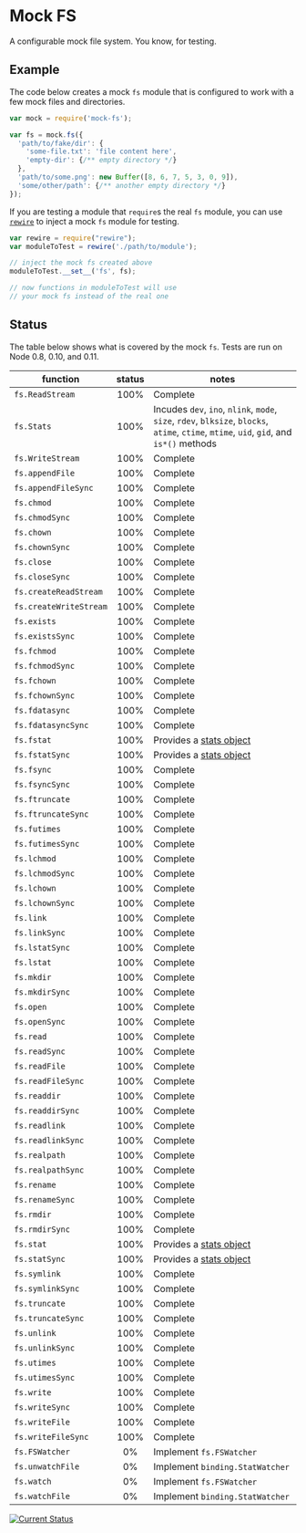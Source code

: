 # Mock FS

A configurable mock file system.  You know, for testing.

## Example

The code below creates a mock `fs` module that is configured to work with a few mock files and directories.

```js
var mock = require('mock-fs');

var fs = mock.fs({
  'path/to/fake/dir': {
    'some-file.txt': 'file content here',
    'empty-dir': {/** empty directory */}
  },
  'path/to/some.png': new Buffer([8, 6, 7, 5, 3, 0, 9]),
  'some/other/path': {/** another empty directory */}
});
```

If you are testing a module that `require`s the real `fs` module, you can use [`rewire`](https://npmjs.org/package/rewire) to inject a mock `fs` module for testing.

```js
var rewire = require("rewire");
var moduleToTest = rewire('./path/to/module');

// inject the mock fs created above
moduleToTest.__set__('fs', fs);

// now functions in moduleToTest will use
// your mock fs instead of the real one
```

## Status

The table below shows what is covered by the mock `fs`.  Tests are run on Node 0.8, 0.10, and 0.11.

| function               | status | notes    |
|------------------------|:------:|----------|
| `fs.ReadStream`        |   100% | Complete |
| `fs.Stats`             |   100% | <a name='Stats'></a>Incudes `dev`, `ino`, `nlink`, `mode`, `size`, `rdev`, `blksize`, `blocks`, `atime`, `ctime`, `mtime`, `uid`, `gid`, and `is*()` methods |
| `fs.WriteStream`       |   100% | Complete |
| `fs.appendFile`        |   100% | Complete |
| `fs.appendFileSync`    |   100% | Complete |
| `fs.chmod`             |   100% | Complete |
| `fs.chmodSync`         |   100% | Complete |
| `fs.chown`             |   100% | Complete |
| `fs.chownSync`         |   100% | Complete |
| `fs.close`             |   100% | Complete |
| `fs.closeSync`         |   100% | Complete |
| `fs.createReadStream`  |   100% | Complete |
| `fs.createWriteStream` |   100% | Complete |
| `fs.exists`            |   100% | Complete |
| `fs.existsSync`        |   100% | Complete |
| `fs.fchmod`            |   100% | Complete |
| `fs.fchmodSync`        |   100% | Complete |
| `fs.fchown`            |   100% | Complete |
| `fs.fchownSync`        |   100% | Complete |
| `fs.fdatasync`         |   100% | Complete |
| `fs.fdatasyncSync`     |   100% | Complete |
| `fs.fstat`             |   100% | Provides a [stats object](#Stats) |
| `fs.fstatSync`         |   100% | Provides a [stats object](#Stats) |
| `fs.fsync`             |   100% | Complete |
| `fs.fsyncSync`         |   100% | Complete |
| `fs.ftruncate`         |   100% | Complete |
| `fs.ftruncateSync`     |   100% | Complete |
| `fs.futimes`           |   100% | Complete |
| `fs.futimesSync`       |   100% | Complete |
| `fs.lchmod`            |   100% | Complete |
| `fs.lchmodSync`        |   100% | Complete |
| `fs.lchown`            |   100% | Complete |
| `fs.lchownSync`        |   100% | Complete |
| `fs.link`              |   100% | Complete |
| `fs.linkSync`          |   100% | Complete |
| `fs.lstatSync`         |   100% | Complete |
| `fs.lstat`             |   100% | Complete |
| `fs.mkdir`             |   100% | Complete |
| `fs.mkdirSync`         |   100% | Complete |
| `fs.open`              |   100% | Complete |
| `fs.openSync`          |   100% | Complete |
| `fs.read`              |   100% | Complete |
| `fs.readSync`          |   100% | Complete |
| `fs.readFile`          |   100% | Complete |
| `fs.readFileSync`      |   100% | Complete |
| `fs.readdir`           |   100% | Complete |
| `fs.readdirSync`       |   100% | Complete |
| `fs.readlink`          |   100% | Complete |
| `fs.readlinkSync`      |   100% | Complete |
| `fs.realpath`          |   100% | Complete |
| `fs.realpathSync`      |   100% | Complete |
| `fs.rename`            |   100% | Complete |
| `fs.renameSync`        |   100% | Complete |
| `fs.rmdir`             |   100% | Complete |
| `fs.rmdirSync`         |   100% | Complete |
| `fs.stat`              |   100% | Provides a [stats object](#Stats) |
| `fs.statSync`          |   100% | Provides a [stats object](#Stats) |
| `fs.symlink`           |   100% | Complete |
| `fs.symlinkSync`       |   100% | Complete |
| `fs.truncate`          |   100% | Complete |
| `fs.truncateSync`      |   100% | Complete |
| `fs.unlink`            |   100% | Complete |
| `fs.unlinkSync`        |   100% | Complete |
| `fs.utimes`            |   100% | Complete |
| `fs.utimesSync`        |   100% | Complete |
| `fs.write`             |   100% | Complete |
| `fs.writeSync`         |   100% | Complete |
| `fs.writeFile`         |   100% | Complete |
| `fs.writeFileSync`     |   100% | Complete |
| `fs.FSWatcher`         |     0% | Implement `fs.FSWatcher` |
| `fs.unwatchFile`       |     0% | Implement `binding.StatWatcher` |
| `fs.watch`             |     0% | Implement `fs.FSWatcher` |
| `fs.watchFile`         |     0% | Implement `binding.StatWatcher` |

[![Current Status](https://secure.travis-ci.org/tschaub/mock-fs.png?branch=master)](https://travis-ci.org/tschaub/mock-fs)
